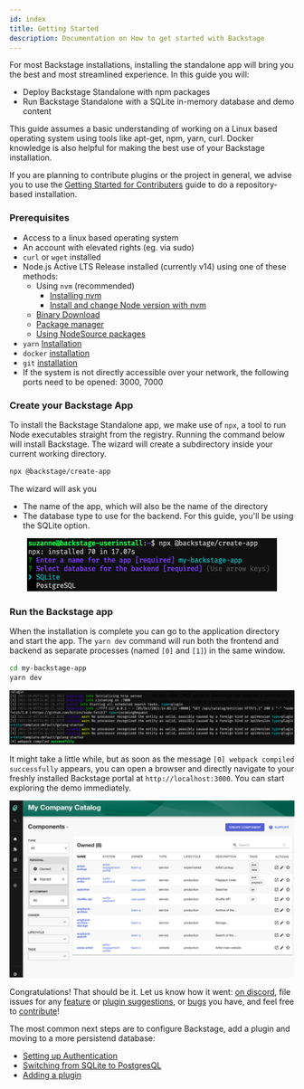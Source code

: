 ```yaml
---
id: index
title: Getting Started
description: Documentation on How to get started with Backstage
---
```


For most Backstage installations, installing the standalone app will bring
you the best and most streamlined experience. In this guide you will:

- Deploy Backstage Standalone with npm packages
- Run Backstage Standalone with a SQLite in-memory database and demo content

This guide assumes a basic understanding of working on a Linux based operating
system using tools like apt-get, npm, yarn, curl. Docker knowledge is also
helpful for making the best use of your Backstage installation.

If you are planning to contribute plugins or the project in general, we advise
you to use the [Getting Started for Contributers](https://backstage.io/docs/getting-started/running-backstage-locally) guide to
do a repository-based installation.

### Prerequisites

- Access to a linux based operating system
- An account with elevated rights (eg. via sudo)
- `curl` or `wget` installed
- Node.js Active LTS Release installed (currently v14) using one of these methods:
  - Using `nvm` (recommended)
    - [Installing nvm](https://github.com/nvm-sh/nvm#install--update-script)
    - [Install and change Node version with nvm](https://nodejs.org/en/download/package-manager/#nvm)
  - [Binary Download](https://nodejs.org/en/download/)
  - [Package manager](https://nodejs.org/en/download/package-manager/)
  - [Using NodeSource packages](https://github.com/nodesource/distributions/blob/master/README.md)
- `yarn` [Installation](https://classic.yarnpkg.com/en/docs/install)
- `docker` [installation](https://docs.docker.com/engine/install/)
- `git` [installation](https://github.com/git-guides/install-git)
- If the system is not directly accessible over your network, the following
  ports need to be opened: 3000, 7000

### Create your Backstage App

To install the Backstage Standalone app, we make use of `npx`, a tool to run Node executables
straight from the registry. Running the command below will install Backstage. The wizard will
create a subdirectory inside your current working directory.

```bash
npx @backstage/create-app
```

The wizard will ask you

- The name of the app, which will also be the name of the directory
- The database type to use for the backend. For this guide, you'll be using the SQLite option.

<p align='center'>
  <img src='../assets/getting-started/bs-wizard.png' alt='Screenshot of the wizard asking for a name for the app, and a selection menu for the database.'>
</p>

### Run the Backstage app

When the installation is complete you can go to the application directory and start the app. The `yarn dev` command will run both the frontend and backend as separate processes (named `[0]` and `[1]`) in the same window.

```bash
cd my-backstage-app
yarn dev
```

<p align='center'>
  <img src='../assets/getting-started/bs-getting-started-startup.png' alt='Screenshot of the command output, with the message webpack compiled successfully.'>
</p>

It might take a little while, but as soon as the message `[0] webpack compiled successfully` appears, you can open a browser and directly navigate to
your freshly installed Backstage portal at `http://localhost:3000`. You can start exploring the demo immediately.

<p align='center'>
  <img src='../assets/getting-started/bs-getting-started-portal.png' alt='Screenshot of the Backstage portal homescreen.'>
</p>

Congratulations! That should be it. Let us know how it went:
[on discord](https://discord.gg/EBHEGzX), file issues for any
[feature](https://github.com/backstage/backstage/issues/new?labels=help+wanted&template=feature_template.md)
or
[plugin suggestions](https://github.com/backstage/backstage/issues/new?labels=plugin&template=plugin_template.md&title=%5BPlugin%5D+THE+PLUGIN+NAME),
or [bugs](https://github.com/backstage/backstage/issues/new?labels=bug&template=bug_template.md)
you have, and feel free to [contribute](https://github.com/backstage/backstage/blob/master/CONTRIBUTING.md)!

The most common next steps are to configure Backstage, add a plugin and moving to a more persistend database:

- [Setting up Authentication](https://github.com/backstage/backstage/tree/master/plugins/auth-backend#github)
- [Switching from SQLite to PostgresQL](https://backstage.io/docs/tutorials/switching-sqlite-postgres)
- [Adding a plugin](https://backstage.io/docs/getting-started/configure-app-with-plugins)
